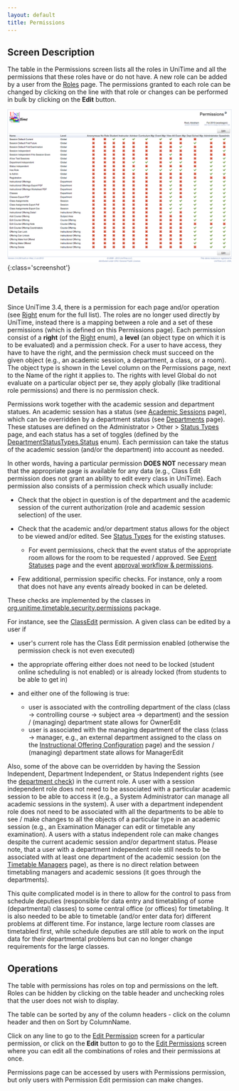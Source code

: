```yaml
---
layout: default
title: Permissions
---
```



## Screen Description

The table in the Permissions screen lists all the roles in UniTime and all the permissions that these roles have or do not have. A new role can be added by a user from the [Roles](roles) page. The permissions granted to each role can be changed by clicking on the line with that role or changes can be performed in bulk by clicking on the **Edit** button.

![Permissions](images/permissions-1.png){:class='screenshot'}

## Details

Since UniTime 3.4, there is a permission for each page and/or operation (see [Right]( https://github.com/UniTime/unitime/tree/master/JavaSource/org/unitime/timetable/security/rights/Right.java) enum for the full list). The roles are no longer used directly by UniTime, instead there is a mapping between a role and a set of these permissions (which is defined on this Permissions page). Each permission consist of a **right** (of the [Right]( https://github.com/UniTime/unitime/tree/master/JavaSource/org/unitime/timetable/security/rights/Right.java) enum), a **level** (an object type on which it is to be evaluated) and a permission check. For a user to have access, they have to have the right, and the permission check must succeed on the given object (e.g., an academic session, a department, a class, or a room). The object type is shown in the Level column on the Permissions page, next to the Name of the right it applies to. The rights with level Global do not evaluate on a particular object per se, they apply globally (like traditional role permissions) and there is no permission check.

Permissions work together with the academic session and department statues. An academic session has a status (see [Academic Sessions](academic-sessions) page), which can be overridden by a department status (see [Departments](departments) page). These statuses are defined on the Administrator > Other > [Status Types](status-types) page, and each status has a set of toggles (defined by the [DepartmentStatusTypes.Status]( https://github.com/UniTime/unitime/tree/master/JavaSource/org/unitime/timetable/model/DepartmentStatusType.java#L33) enum). Each permission can take the status of the academic session (and/or the department) into account as needed.

In other words, having a particular permission **DOES NOT** necessary mean that the appropriate page is available for any data (e.g., Class Edit permission does not grant an ability to edit every class in UniTime). Each permission also consists of a permission check which usually include:

* Check that the object in question is of the department and the academic session of the current authorization (role and academic session selection) of the user.

* Check that the academic and/or department status allows for the object to be viewed and/or edited. See [Status Types](status-types) for the existing statuses.
	* For event permissions, check that the event status of the appropriate room allows for the room to be requested / approved. See [Event Statuses](event-statuses) page and the event [approval workflow & permissions](event-detail#approval-workflow--permissions).

* Few additional, permission specific checks. For instance, only a room that does not have any events already booked in can be deleted.

These checks are implemented by the classes in [org.unitime.timetable.security.permissions](https://github.com/UniTime/unitime/tree/master/JavaSource%2Forg%2Funitime%2Ftimetable%2Fsecurity%2Fpermissions) package.

For instance, see the [ClassEdit](https://github.com/UniTime/unitime/tree/master/JavaSource/org/unitime/timetable/security/permissions/CoursePermissions.java#L251) permission. A given class can be edited by a user if

* user's current role has the Class Edit permission enabled (otherwise the permission check is not even executed)

* the appropriate offering either does not need to be locked (student online scheduling is not enabled) or is already locked (from students to be able to get in)

* and either one of the following is true:
	* user is associated with the controlling department of the class (class → controlling course → subject area → department) and the session / (managing) department state allows for OwnerEdit
	* user is associated with the managing department of the class (class → manager, e.g., an external department assigned to the class on the [Instructional Offering Configuration](instructional-offering-configuration) page) and the session / (managing) department state allows for ManagerEdit

Also, some of the above can be overridden by having the Session Independent, Department Independent, or Status Independent rights (see the [department check]( https://github.com/UniTime/unitime/tree/master/JavaSource/org/unitime/timetable/security/permissions/SimpleDepartmentPermission.java#L55)) in the current role. A user with a session independent role does not need to be associated with a particular academic session to be able to access it (e.g., a System Administrator can manage all academic sessions in the system). A user with a department independent role does not need to be associated with all the departments to be able to see / make changes to all the objects of a particular type in an academic session (e.g., an Examination Manager can edit or timetable any examination). A users with a status independent role can make changes despite the current academic session and/or department status. Please note, that a user with a department independent role still needs to be associated with at least one department of the academic session (on the [Timetable Managers](timetable-managers) page), as there is no direct relation between timetabling managers and academic sessions (it goes through the departments).

This quite complicated model is in there to allow for the control to pass from schedule deputies (responsible for data entry and timetabling of some (departmental) classes) to some central office (or offices) for timetabling. It is also needed to be able to timetable (and/or enter data for) different problems at different time. For instance, large lecture room classes are timetabled first, while schedule deputies are still able to work on the input data for their departmental problems but can no longer change requirements for the large classes.

## Operations

The table with permissions has roles on top and permissions on the left. Roles can be hidden by clicking on the table header and unchecking roles that the user does not wish to display.

The table can be sorted by any of the column headers - click on the column header and then on Sort by ColumnName.

Click on any line to go to the [Edit Permission](edit-permission) screen for a particular permission, or click on the **Edit** button to go to the [Edit Permissions](edit-permissions) screen where you can edit all the combinations of roles and their permissions at once.

Permissions page can be accessed by users with Permissions permission, but only users with Permission Edit permission can make changes.

